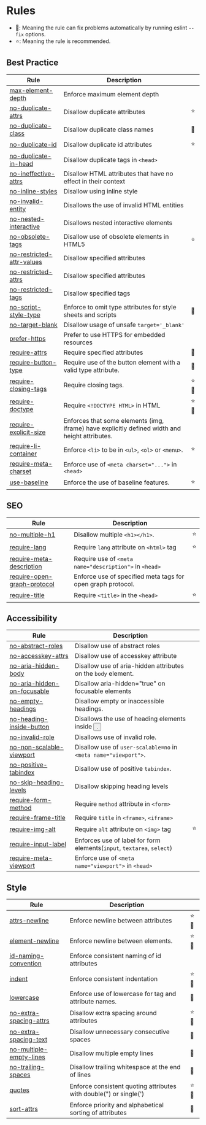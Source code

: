 <!-- This file is generated by 'yarn docs' command. Don't edit this -->

# Rules

- 🔧: Meaning the rule can fix problems automatically by running eslint `--fix` options.
- ⭐: Meaning the rule is recommended.

## Best Practice

| Rule                                                         | Description                                                                                    |      |
| ------------------------------------------------------------ | ---------------------------------------------------------------------------------------------- | ---- |
| [max-element-depth](rules/max-element-depth)                 | Enforce maximum element depth                                                                  |      |
| [no-duplicate-attrs](rules/no-duplicate-attrs)               | Disallow duplicate attributes                                                                  | ⭐   |
| [no-duplicate-class](rules/no-duplicate-class)               | Disallow duplicate class names                                                                 | 🔧   |
| [no-duplicate-id](rules/no-duplicate-id)                     | Disallow duplicate id attributes                                                               | ⭐   |
| [no-duplicate-in-head](rules/no-duplicate-in-head)           | Disallow duplicate tags in `<head>`                                                            |      |
| [no-ineffective-attrs](rules/no-ineffective-attrs)           | Disallow HTML attributes that have no effect in their context                                  |      |
| [no-inline-styles](rules/no-inline-styles)                   | Disallow using inline style                                                                    |      |
| [no-invalid-entity](rules/no-invalid-entity)                 | Disallows the use of invalid HTML entities                                                     |      |
| [no-nested-interactive](rules/no-nested-interactive)         | Disallows nested interactive elements                                                          |      |
| [no-obsolete-tags](rules/no-obsolete-tags)                   | Disallow use of obsolete elements in HTML5                                                     | ⭐   |
| [no-restricted-attr-values](rules/no-restricted-attr-values) | Disallow specified attributes                                                                  |      |
| [no-restricted-attrs](rules/no-restricted-attrs)             | Disallow specified attributes                                                                  |      |
| [no-restricted-tags](rules/no-restricted-tags)               | Disallow specified tags                                                                        |      |
| [no-script-style-type](rules/no-script-style-type)           | Enforce to omit type attributes for style sheets and scripts                                   | 🔧   |
| [no-target-blank](rules/no-target-blank)                     | Disallow usage of unsafe `target='_blank'`                                                     |      |
| [prefer-https](rules/prefer-https)                           | Prefer to use HTTPS for embedded resources                                                     |      |
| [require-attrs](rules/require-attrs)                         | Require specified attributes                                                                   | 🔧   |
| [require-button-type](rules/require-button-type)             | Require use of the button element with a valid type attribute.                                 | 🔧   |
| [require-closing-tags](rules/require-closing-tags)           | Require closing tags.                                                                          | ⭐🔧 |
| [require-doctype](rules/require-doctype)                     | Require `<!DOCTYPE HTML>` in HTML                                                              | ⭐🔧 |
| [require-explicit-size](rules/require-explicit-size)         | Enforces that some elements (img, iframe) have explicitly defined width and height attributes. |      |
| [require-li-container](rules/require-li-container)           | Enforce `<li>` to be in `<ul>`, `<ol>` or `<menu>`.                                            | ⭐   |
| [require-meta-charset](rules/require-meta-charset)           | Enforce use of `<meta charset="...">` in `<head>`                                              |      |
| [use-baseline](rules/use-baseline)                           | Enforce the use of baseline features.                                                          | ⭐   |

## SEO

| Rule                                                             | Description                                                 |     |
| ---------------------------------------------------------------- | ----------------------------------------------------------- | --- |
| [no-multiple-h1](rules/no-multiple-h1)                           | Disallow multiple `<h1></h1>`.                              | ⭐  |
| [require-lang](rules/require-lang)                               | Require `lang` attribute on `<html>` tag                    | ⭐  |
| [require-meta-description](rules/require-meta-description)       | Require use of `<meta name="description">` in `<head>`      |     |
| [require-open-graph-protocol](rules/require-open-graph-protocol) | Enforce use of specified meta tags for open graph protocol. |     |
| [require-title](rules/require-title)                             | Require `<title>` in the `<head>`                           | ⭐  |

## Accessibility

| Rule                                                             | Description                                                            |     |
| ---------------------------------------------------------------- | ---------------------------------------------------------------------- | --- |
| [no-abstract-roles](rules/no-abstract-roles)                     | Disallow use of abstract roles                                         |     |
| [no-accesskey-attrs](rules/no-accesskey-attrs)                   | Disallow use of accesskey attribute                                    |     |
| [no-aria-hidden-body](rules/no-aria-hidden-body)                 | Disallow use of aria-hidden attributes on the `body` element.          |     |
| [no-aria-hidden-on-focusable](rules/no-aria-hidden-on-focusable) | Disallow aria-hidden="true" on focusable elements                      |     |
| [no-empty-headings](rules/no-empty-headings)                     | Disallow empty or inaccessible headings.                               |     |
| [no-heading-inside-button](rules/no-heading-inside-button)       | Disallows the use of heading elements inside <button>.                 |     |
| [no-invalid-role](rules/no-invalid-role)                         | Disallows use of invalid role.                                         |     |
| [no-non-scalable-viewport](rules/no-non-scalable-viewport)       | Disallow use of `user-scalable=no` in `<meta name="viewport">`.        |     |
| [no-positive-tabindex](rules/no-positive-tabindex)               | Disallow use of positive `tabindex`.                                   |     |
| [no-skip-heading-levels](rules/no-skip-heading-levels)           | Disallow skipping heading levels                                       |     |
| [require-form-method](rules/require-form-method)                 | Require `method` attribute in `<form>`                                 |     |
| [require-frame-title](rules/require-frame-title)                 | Require `title` in `<frame>`, `<iframe>`                               |     |
| [require-img-alt](rules/require-img-alt)                         | Require `alt` attribute on `<img>` tag                                 | ⭐  |
| [require-input-label](rules/require-input-label)                 | Enforces use of label for form elements(`input`, `textarea`, `select`) |     |
| [require-meta-viewport](rules/require-meta-viewport)             | Enforce use of `<meta name="viewport">` in `<head>`                    |     |

## Style

| Rule                                                     | Description                                                       |      |
| -------------------------------------------------------- | ----------------------------------------------------------------- | ---- |
| [attrs-newline](rules/attrs-newline)                     | Enforce newline between attributes                                | ⭐🔧 |
| [element-newline](rules/element-newline)                 | Enforce newline between elements.                                 | ⭐🔧 |
| [id-naming-convention](rules/id-naming-convention)       | Enforce consistent naming of id attributes                        |      |
| [indent](rules/indent)                                   | Enforce consistent indentation                                    | ⭐🔧 |
| [lowercase](rules/lowercase)                             | Enforce use of lowercase for tag and attribute names.             | 🔧   |
| [no-extra-spacing-attrs](rules/no-extra-spacing-attrs)   | Disallow extra spacing around attributes                          | ⭐🔧 |
| [no-extra-spacing-text](rules/no-extra-spacing-text)     | Disallow unnecessary consecutive spaces                           | 🔧   |
| [no-multiple-empty-lines](rules/no-multiple-empty-lines) | Disallow multiple empty lines                                     | 🔧   |
| [no-trailing-spaces](rules/no-trailing-spaces)           | Disallow trailing whitespace at the end of lines                  | 🔧   |
| [quotes](rules/quotes)                                   | Enforce consistent quoting attributes with double(") or single(') | ⭐🔧 |
| [sort-attrs](rules/sort-attrs)                           | Enforce priority and alphabetical sorting of attributes           | 🔧   |
